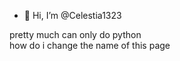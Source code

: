 - 👋 Hi, I’m @Celestia1323

pretty much can only do python<br>how do i change the name of this page

<!---
dsadsadas1323/dsadsadas1323 is a ✨ special ✨ repository because its `README.md` (this file) appears on your GitHub profile.
You can click the Preview link to take a look at your changes.
--->
